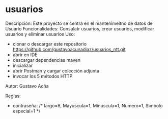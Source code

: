 # usuarios


Descripción: Este proyecto se centra en el mantenimeitno de datos de Usuario
Funcionalidades: Consulatr usuarios, crear usuarios, modificar usuarios y eliminar usuarios
Uso: 
- clonar o descargar este repositorio https://github.com/gustavoacunadiaz/usuarios_ntt.git
- abrir en IDE
- descargar dependencias maven
- inicializar
- abrir Postman y cargar colección adjunta
- invocar los 5 métodos HTTP

Autor: Gustavo Acña

Reglas:
- contraseña: /* largo=8, Mayuscula=1, Minuscula=1, Numero=1, Simbolo especial=1 */
